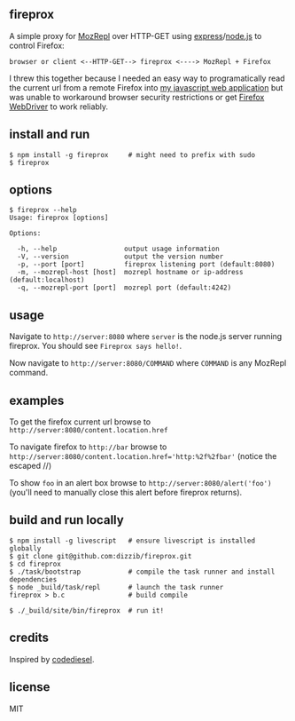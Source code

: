 ## fireprox

A simple proxy for [MozRepl] over HTTP-GET using [express]/[node.js] to control Firefox:

    browser or client <--HTTP-GET--> fireprox <----> MozRepl + Firefox

I threw this together because I needed an easy way to programatically read the current
url from a remote Firefox into [my javascript web application][wdts]
but was unable to workaround browser security restrictions or get
[Firefox WebDriver][WebDriver] to work reliably.

## install and run

    $ npm install -g fireprox     # might need to prefix with sudo
    $ fireprox

## options

    $ fireprox --help
    Usage: fireprox [options]

    Options:

      -h, --help                 output usage information
      -V, --version              output the version number
      -p, --port [port]          fireprox listening port (default:8080)
      -m, --mozrepl-host [host]  mozrepl hostname or ip-address (default:localhost)
      -q, --mozrepl-port [port]  mozrepl port (default:4242)

## usage

Navigate to `http://server:8080` where `server` is
the node.js server running fireprox. You should see `Fireprox says hello!`.

Now navigate to `http://server:8080/COMMAND` where `COMMAND` is any MozRepl command.

## examples

To get the firefox current url browse to `http://server:8080/content.location.href`

To navigate firefox to `http://bar` browse to `http://server:8080/content.location.href='http:%2f%2fbar'`
(notice the escaped //)

To show `foo` in an alert box browse to `http://server:8080/alert('foo')`
(you'll need to manually close this alert before fireprox returns).

## build and run locally

    $ npm install -g livescript   # ensure livescript is installed globally
    $ git clone git@github.com:dizzib/fireprox.git
    $ cd fireprox
    $ ./task/bootstrap            # compile the task runner and install dependencies
    $ node _build/task/repl       # launch the task runner
    fireprox > b.c                # build compile

    $ ./_build/site/bin/fireprox  # run it!

## credits

Inspired by [codediesel].

## license

MIT

[codediesel]: http://www.codediesel.com/tools/peeking-inside-firefox-using-mozrepl
[express]: https://github.com/visionmedia/express
[LiveScript]: https://github.com/gkz/LiveScript
[MozRepl]: https://github.com/bard/mozrepl/wiki
[node.js]: http://nodejs.org
[wdts]: http://WhoDoTheyServe.com
[WebDriver]: http://code.google.com/p/selenium/wiki/FirefoxDriver
